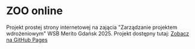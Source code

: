 # ZOO online
Projekt prostej strony internetowej na zającia "Zarządzanie projektem wdrożeniowym" WSB Merito Gdańsk 2025.
Projekt dostępny tutaj: [Zobacz na GitHub Pages](https://magdamadejwsb.github.io/ZPW_ININ5_hyb_IOT_IT/)

